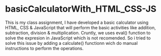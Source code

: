 # basicCalculatorWith_HTML_CSS-JS
This is my class assignment, I have developed a basic calculator using HTML, CSS &amp; JavaScript that will perform the basic activities like addition, subtraction, division &amp; multiplication. 
Cruntly, we uses eval() function to solve the expresion in JavaScript which is not recomended. So i tried to solve this issue by adding a calculate() functionn wich do manual instructions to perform the  operations.
